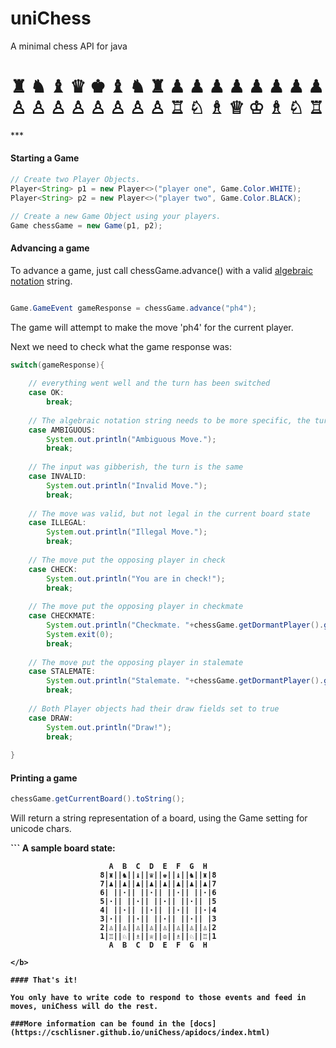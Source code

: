 # uniChess
A minimal chess API for java

<h1>
♜ ♞ ♝ ♛ ♚ ♝ ♞ ♜
♟ ♟ ♟ ♟ ♟ ♟ ♟ ♟
<br>
♙ ♙ ♙ ♙ ♙ ♙ ♙ ♙
♖ ♘ ♗ ♕ ♔ ♗ ♘ ♖
</h1>
***

#### Starting a Game

``` Java
// Create two Player Objects.
Player<String> p1 = new Player<>("player one", Game.Color.WHITE);
Player<String> p2 = new Player<>("player two", Game.Color.BLACK);

// Create a new Game Object using your players.
Game chessGame = new Game(p1, p2);
```

#### Advancing a game

To advance a game, just call chessGame.advance() with a valid [algebraic notation](https://en.wikipedia.org/wiki/Algebraic_notation_(chess)#Notation_for_moves) string. 

``` Java

Game.GameEvent gameResponse = chessGame.advance("ph4");
```

The game will attempt to make the move 'ph4' for the current player. 

Next we need to check what the game response was:

``` Java
switch(gameResponse){
	
	// everything went well and the turn has been switched
	case OK:
		break;
	
	// The algebraic notation string needs to be more specific, the turn is the same
	case AMBIGUOUS:
		System.out.println("Ambiguous Move.");
		break;
	
	// The input was gibberish, the turn is the same
	case INVALID:
		System.out.println("Invalid Move.");
		break; 
	
	// The move was valid, but not legal in the current board state
	case ILLEGAL:
		System.out.println("Illegal Move.");					
		break;
	
	// The move put the opposing player in check
	case CHECK:
		System.out.println("You are in check!");
		break;
	
	// The move put the opposing player in checkmate
	case CHECKMATE:
		System.out.println("Checkmate. "+chessGame.getDormantPlayer().getID()+" wins!");
		System.exit(0);
		break;
	
	// The move put the opposing player in stalemate
	case STALEMATE:
		System.out.println("Stalemate. "+chessGame.getDormantPlayer().getID()+" wins!");
		break;
	
	// Both Player objects had their draw fields set to true
	case DRAW:
		System.out.println("Draw!");
		break;
		
}
```
#### Printing a game
```Java
chessGame.getCurrentBoard().toString();
```

Will return a string representation of a board, using the Game setting for unicode chars. 

<b>
```
						   A sample board state:
						
						  A  B  C  D  E  F  G  H
						8|♜||♞||♝||♛||♚||♝||♞||♜|8
						7|♟||♟||♟||♟||♟||♟||♟||♟|7
						6| ||·|| ||·|| ||·|| ||·|6
						5|·|| ||·|| ||·|| ||·|| |5
						4| ||·|| ||·|| ||·|| ||·|4
						3|·|| ||·|| ||·|| ||·|| |3
						2|♙||♙||♙||♙||♙||♙||♙||♙|2
						1|♖||♘||♗||♕||♔||♗||♘||♖|1
						  A  B  C  D  E  F  G  H
```
</b>

#### That's it!

You only have to write code to respond to those events and feed in moves, uniChess will do the rest. 

###More information can be found in the [docs](https://cschlisner.github.io/uniChess/apidocs/index.html)
